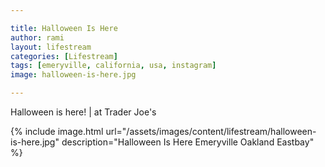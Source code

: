 ```yaml
---

title: Halloween Is Here
author: rami
layout: lifestream 
categories: [Lifestream]
tags: [emeryville, california, usa, instagram] 
image: halloween-is-here.jpg

---
```


Halloween is here! | at Trader Joe's

{% include image.html url="/assets/images/content/lifestream/halloween-is-here.jpg" description="Halloween Is Here Emeryville Oakland Eastbay" %}
